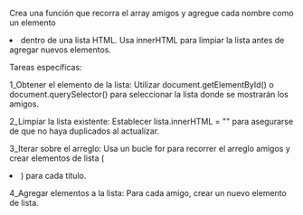 Crea una función que recorra el array amigos y agregue cada nombre como un elemento <li> dentro de una lista HTML. Usa innerHTML para limpiar la lista antes de agregar nuevos elementos.

Tareas específicas:

1_Obtener el elemento de la lista: Utilizar document.getElementById() o document.querySelector() para seleccionar la lista donde se mostrarán los amigos.

2_Limpiar la lista existente: Establecer lista.innerHTML = "" para asegurarse de que no haya duplicados al actualizar.

3_Iterar sobre el arreglo: Usa un bucle for para recorrer el arreglo amigos y crear elementos de lista (<li>) para cada título.

4_Agregar elementos a la lista: Para cada amigo, crear un nuevo elemento de lista.